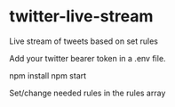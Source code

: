 # twitter-live-stream
Live stream of tweets based on set rules

Add your twitter bearer token in a .env file.

npm install
npm start

Set/change needed rules in the rules array
